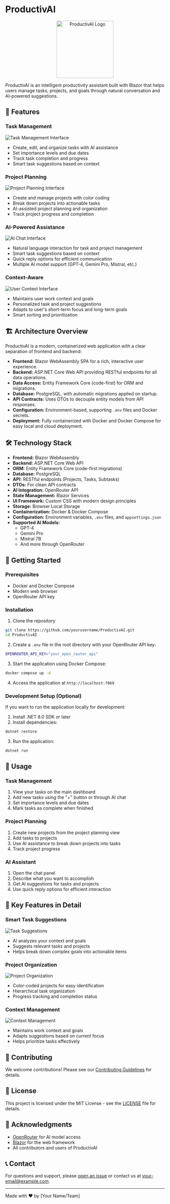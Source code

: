 # ProductivAI

<p align="center">
  <img src="docs/images/logo.png" alt="ProductivAI Logo" width="180"/>
</p>

ProductivAI is an intelligent productivity assistant built with Blazor that helps users manage tasks, projects, and goals through natural conversation and AI-powered suggestions.

## 🌟 Features

### Task Management
![Task Management Interface](docs/images/task-management.png)
- Create, edit, and organize tasks with AI assistance
- Set importance levels and due dates
- Track task completion and progress
- Smart task suggestions based on context

### Project Planning
![Project Planning Interface](docs/images/project-planning.png)
- Create and manage projects with color coding
- Break down projects into actionable tasks
- AI-assisted project planning and organization
- Track project progress and completion

### AI-Powered Assistance
![AI Chat Interface](docs/images/ai-chat.png)
- Natural language interaction for task and project management
- Smart task suggestions based on context
- Quick reply options for efficient communication
- Multiple AI model support (GPT-4, Gemini Pro, Mistral, etc.)

### Context-Aware
![User Context Interface](docs/images/user-context.png)
- Maintains user work context and goals
- Personalized task and project suggestions
- Adapts to user's short-term focus and long-term goals
- Smart sorting and prioritization

## 🏗️ Architecture Overview

ProductivAI is a modern, containerized web application with a clear separation of frontend and backend:

- **Frontend:** Blazor WebAssembly SPA for a rich, interactive user experience.
- **Backend:** ASP.NET Core Web API providing RESTful endpoints for all data operations.
- **Data Access:** Entity Framework Core (code-first) for ORM and migrations.
- **Database:** PostgreSQL, with automatic migrations applied on startup.
- **API Contracts:** Uses DTOs to decouple entity models from API responses.
- **Configuration:** Environment-based, supporting `.env` files and Docker secrets.
- **Deployment:** Fully containerized with Docker and Docker Compose for easy local and cloud deployment.

## 🛠️ Technology Stack

- **Frontend:** Blazor WebAssembly
- **Backend:** ASP.NET Core Web API
- **ORM:** Entity Framework Core (code-first migrations)
- **Database:** PostgreSQL
- **API:** RESTful endpoints (Projects, Tasks, Subtasks)
- **DTOs:** For clean API contracts
- **AI Integration:** OpenRouter API
- **State Management:** Blazor Services
- **UI Framework:** Custom CSS with modern design principles
- **Storage:** Browser Local Storage
- **Containerization:** Docker & Docker Compose
- **Configuration:** Environment variables, `.env` files, and `appsettings.json`
- **Supported AI Models:**
  - GPT-4
  - Gemini Pro
  - Mistral 7B
  - And more through OpenRouter

## 🚀 Getting Started

### Prerequisites
- Docker and Docker Compose
- Modern web browser
- OpenRouter API key

### Installation

1. Clone the repository
```bash
git clone https://github.com/yourusername/ProductivAI.git
cd ProductivAI
```

2. Create a `.env` file in the root directory with your OpenRouter API key:
```bash
OPENROUTER_API_KEY="your_open_router_api"
```

3. Start the application using Docker Compose:
```bash
docker compose up -d
```

4. Access the application at `http://localhost:7069`

### Development Setup (Optional)

If you want to run the application locally for development:

1. Install .NET 8.0 SDK or later
2. Install dependencies:
```bash
dotnet restore
```
3. Run the application:
```bash
dotnet run
```

## 📱 Usage

### Task Management
1. View your tasks on the main dashboard
2. Add new tasks using the "+" button or through AI chat
3. Set importance levels and due dates
4. Mark tasks as complete when finished

### Project Planning
1. Create new projects from the project planning view
2. Add tasks to projects
3. Use AI assistance to break down projects into tasks
4. Track project progress

### AI Assistant
1. Open the chat panel
2. Describe what you want to accomplish
3. Get AI suggestions for tasks and projects
4. Use quick reply options for efficient interaction

## 🎯 Key Features in Detail

### Smart Task Suggestions
![Task Suggestions](docs/images/task-suggestions.png)
- AI analyzes your context and goals
- Suggests relevant tasks and projects
- Helps break down complex goals into actionable items

### Project Organization
![Project Organization](docs/images/project-organization.png)
- Color-coded projects for easy identification
- Hierarchical task organization
- Progress tracking and completion status

### Context Management
![Context Management](docs/images/context-management.png)
- Maintains work context and goals
- Adapts suggestions based on current focus
- Helps prioritize tasks effectively

## 🤝 Contributing

We welcome contributions! Please see our [Contributing Guidelines](CONTRIBUTING.md) for details.

## 📄 License

This project is licensed under the MIT License - see the [LICENSE](LICENSE) file for details.

## 🙏 Acknowledgments

- [OpenRouter](https://openrouter.ai/) for AI model access
- [Blazor](https://dotnet.microsoft.com/apps/aspnet/web-apps/blazor) for the web framework
- All contributors and users of ProductivAI

## 📞 Contact

For questions and support, please [open an issue](https://github.com/yourusername/ProductivAI/issues) or contact us at [your-email@example.com](mailto:your-email@example.com).

---

Made with ❤️ by [Your Name/Team] 